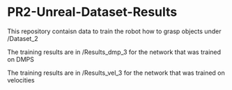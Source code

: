 # PR2-Unreal-Dataset-Results

This repository contaisn data to train the robot how to grasp objects under /Dataset_2

The training results are in /Results_dmp_3 for the network that was trained on DMPS

The training results are in /Results_vel_3 for the network that was trained on velocities
